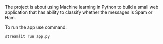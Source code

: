 The project is about using Machine learning in Python to build a small web application that has ability to classify whether the messages is Spam or Ham.

To run the app use command:

```streamlit run app.py```
